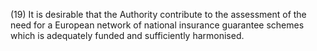 (19) It is desirable that the Authority contribute to the assessment of the need for a European network of national insurance guarantee schemes which is adequately funded and sufficiently harmonised.